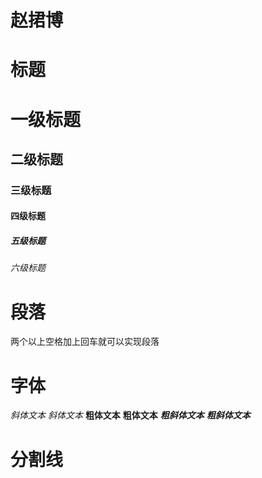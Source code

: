 # 赵捃博

# 标题
# 一级标题
## 二级标题
### 三级标题
#### 四级标题
##### 五级标题
###### 六级标题  

# 段落
两个以上空格加上回车就可以实现段落  

# 字体
*斜体文本*
_斜体文本_
**粗体文本**
__粗体文本__
***粗斜体文本***
___粗斜体文本___

# 分割线
